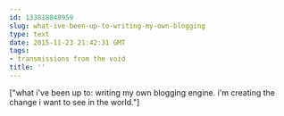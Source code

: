 ```yaml
---
id: 133818848959
slug: what-ive-been-up-to-writing-my-own-blogging
type: text
date: 2015-11-23 21:42:31 GMT
tags:
- transmissions from the void
title: ''
---
```

["what i've been up to: writing my own blogging engine. i'm creating the change i want to see in the world."]